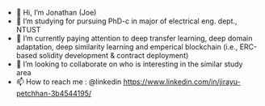 - 👋 Hi, I’m Jonathan (Joe)
- 👀 I’m studying for pursuing PhD-c in major of electrical eng. dept., NTUST
- 🌱 I’m currently paying attention to deep transfer learning, deep domain adaptation, deep similarity learning and emperical blockchain (i.e., ERC-based solidity development & contract deployment)
- 💞️ I’m looking to collaborate on who is interesting in the similar study area
- 📫 How to reach me : @linkedin https://www.linkedin.com/in/jirayu-petchhan-3b4544195/

<!---
pjirayu/pjirayu is a ✨ special ✨ repository because its `README.md` (this file) appears on your GitHub profile.
You can click the Preview link to take a look at your changes.
--->
